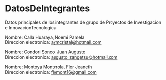 # DatosDeIntegrantes
Datos principales de los integrantes de grupo de Proyectos de Investigacion e InnovacionTecnologica

Nombre:                Calla Huaraya, Noemi Pamela                                                                 
Direccion electronica: aymcristal@hotmail.com

Nombre:                Condori Sonco, Juan Augusto                                                                 
Direccion electronica: augusto_zangetsu@hotmail.com

Nombre:                Montoya Monterola, Flor Jeaneth                                                               
Direccion electronica: flomont16@gmail.com




